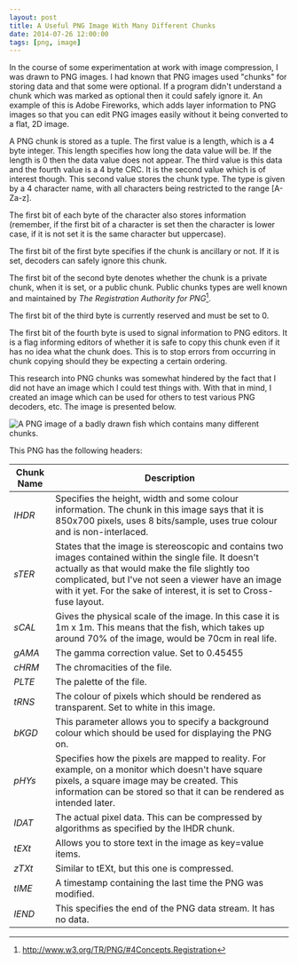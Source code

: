 ```yaml
---
layout: post
title: A Useful PNG Image With Many Different Chunks
date: 2014-07-26 12:00:00
tags: [png, image]
---
```


In the course of some experimentation at work with image compression, I was
drawn to PNG images. I had known that PNG images used "chunks" for storing data
and that some were optional. If a program didn't understand a chunk which was
marked as optional then it could safely ignore it. An example of this is Adobe
Fireworks, which adds layer information to PNG images so that you can edit PNG
images easily without it being converted to a flat, 2D image. 

A PNG chunk is stored as a tuple. The first value is a length, which is a 4 byte 
integer. This length specifies how long the data value will be. If the length is
0 then the data value does not appear. The third value is this data and the
fourth value is a 4 byte CRC. It is the second value which is of interest
though. This second value stores the chunk type. The type is given by a 4
character name, with all characters being restricted to the range [A-Za-z]. 

The first bit of each byte of the character also stores information (remember, if
the first bit of a character is set then the character is lower case, if it is 
not set it is the same character but uppercase). 

The first bit of the first byte specifies if the chunk is ancillary or not. If
it is set, decoders can safely ignore this chunk. 

The first bit of the second byte denotes whether the chunk is a private chunk,
when it is set, or a public chunk. Public chunks types are well known and
maintained by *The Registration Authority for PNG*[^pngauthority].

The first bit of the third byte is currently reserved and must be set to 0.

The first bit of the fourth byte is used to signal information to PNG editors.
It is a flag informing editors of whether it is safe to copy this chunk even if
it has no idea what the chunk does. This is to stop errors from occurring in
chunk copying should they be expecting a certain ordering. 

This research into PNG chunks was somewhat hindered by the fact that I did not
have an image which I could test things with. With that in mind, I created an
image which can be used for others to test various PNG decoders, etc. The image
is presented below.

![A PNG image of a badly drawn fish which contains many different
chunks.](/images/posts/2014-07-26-PNG-With-Many-Chunks.png)

This PNG has the following headers:

| Chunk Name | Description |
|----------|-----------|
| *IHDR* | Specifies the height, width and some colour information. The chunk in this image says that it is 850x700 pixels, uses 8 bits/sample, uses true colour and is non-interlaced. |
| *sTER* | States that the image is stereoscopic and contains two images contained within the single file. It doesn't actually as that would make the file slightly too complicated, but I've not seen a viewer have an image with it yet. For the sake of interest, it is set to Cross-fuse layout. |
| *sCAL* | Gives the physical scale of the image. In this case it is 1m x 1m. This means that the fish, which takes up around 70% of the image, would be 70cm in real life. |
| *gAMA* | The gamma correction value. Set to 0.45455 |
| *cHRM* | The chromacities of the file. |
| *PLTE* | The palette of the file. |
| *tRNS* | The colour of pixels which should be rendered as transparent. Set to white in this image. |
| *bKGD* | This parameter allows you to specify a background colour which should be used for displaying the PNG on. |
| *pHYs* | Specifies how the pixels are mapped to reality. For example, on a monitor which doesn't have square pixels, a square image may be created. This information can be stored so that it can be rendered as intended later. |
| *IDAT* | The actual pixel data. This can be compressed by algorithms as specified by the IHDR chunk. |
| *tEXt* | Allows you to store text in the image as key=value items. |
| *zTXt* | Similar to tEXt, but this one is compressed. |
| *tIME* | A timestamp containing the last time the PNG was modified. |
| *IEND* | This specifies the end of the PNG data stream. It has no data. |



[^pngauthority]:http://www.w3.org/TR/PNG/#4Concepts.Registration
